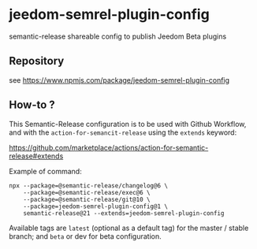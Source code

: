 # jeedom-semrel-plugin-config

semantic-release shareable config to publish Jeedom Beta plugins

## Repository

see https://www.npmjs.com/package/jeedom-semrel-plugin-config 

## How-to ?

This Semantic-Release configuration is to be used with Github Workflow, and
with the `action-for-semancit-release` using the `extends` keyword:

https://github.com/marketplace/actions/action-for-semantic-release#extends

Example of command:
```
npx --package=@semantic-release/changelog@6 \
    --package=@semantic-release/exec@6 \
    --package=@semantic-release/git@10 \
    --package=jeedom-semrel-plugin-config@1 \
    semantic-release@21 --extends=jeedom-semrel-plugin-config
```

Available tags are `latest` (optional as a default tag) for the master / stable branch;
 and `beta` or dev for beta configuration.